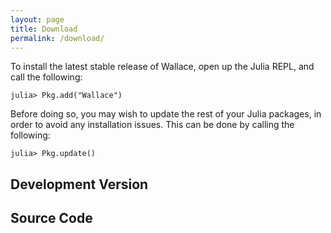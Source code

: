 ```yaml
---
layout: page
title: Download
permalink: /download/
---
```


To install the latest stable release of Wallace, open up the Julia REPL, and
call the following:

```
julia> Pkg.add("Wallace")
```

Before doing so, you may wish to update the rest of your Julia packages,
in order to avoid any installation issues. This can be done by calling the
following:

```
julia> Pkg.update()
```

## Development Version

## Source Code
